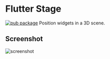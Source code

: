# Flutter Stage
[![pub package](https://img.shields.io/pub/v/flutter_stage.svg)](https://pub.dev/packages/flutter_stage)
Position widgets in a 3D scene.

## Screenshot

![screenshot](https://github.com/zesage/flutter_stage/raw/master/resource/screenshot.gif)